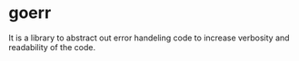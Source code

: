 # goerr

It is a library to abstract out error handeling code to increase verbosity and readability of the code.
